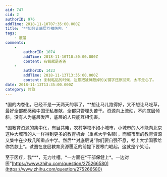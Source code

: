 ```yaml
---
aid: 747
cid: 2
authorID: 976
addTime: 2018-11-10T07:35:00.000Z
title: '**如何让底层互相伤害。'
tags:
    - 底层
comments:
    -
        authorID: 1074
        addTime: 2018-11-10T10:30:00.000Z
        content: 有钱就是爸爸
    -
        authorID: 1423
        addTime: 2018-11-13T13:35:00.000Z
        content: 复制粘贴的时候，注意把被屏蔽掉的关键字还原回来，太不走心了。
date: 2018-11-13T13:35:00.000Z
category: 时政
---
```


\*国的内卷化，已经不是一天两天的事了，\*\*想让马儿跑得好，又不想让马吃草，最好全部都感动中国无私奉献，全都只管埋头苦干。资源向上流动，不向底层倾斜，没有人为底层发声，底层的人只能互相伤害。

\*国教育资源的集中化，有目共睹，农村学校不如小城市，小城市的人不能向北京这种大城市的人一样得到更多的教育机会（重点大学名额），而城市里的教育资源又集中在少数几所重点中学。然后\*\*对底层说“你们要自强不息，考上大学国家给你贷款上”。试图在底层教育资源匮乏的前提下要寒门崛起，这就是个笑话。

至于医疗，我\*\*\*，无力吐槽。\*一方面在\*干部保健上\*。一边对医”[https://www.zhihu.com/question/275266580](https://www.zhihu.com/question/275266580)
